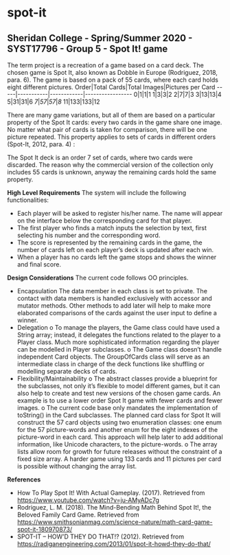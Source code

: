 # spot-it
## Sheridan College - Spring/Summer 2020 - SYST17796 - Group 5 - Spot It! game
The term project is a recreation of a game based on a card deck. The chosen game is Spot It, also known as Dobble in Europe (Rodriguez, 2018, para. 6). The game is based on a pack of 55 cards, where each card holds eight different pictures. 
Order|Total Cards|Total Images|Pictures per Card
-----|-----------|------------|-----------------
0|1|1|1
1|3|3|2
2|7|7|3
3|13|13|4
5|31|31|6
*7*|*57*|*57*|*8*
11|133|133|12

There are many game variations, but all of them are based on a particular property of the Spot It cards: every two cards in the game share one image. No matter what pair of cards is taken for comparison, there will be one picture repeated. This property applies to sets of cards in different orders (Spot-It, 2012, para. 4) : 

The Spot It deck is an order 7 set of cards, where two cards were discarded. The reason why the commercial version of the collection only includes 55 cards is unknown, anyway the remaining cards hold the same property.  

**High Level Requirements**
The system will include the following functionalities:
* Each player will be asked to register his/her name. The name will appear on the interface below the corresponding card for that player. 
* The first player who finds a match inputs the selection by text, first selecting his number and the corresponding word. 
* The score is represented by the remaining cards in the game, the number of cards left on each player’s deck is updated after each win. 
* When a player has no cards left the game stops and shows the winner and final score. 

**Design Considerations**
The current code follows OO principles.
* Encapsulation
The data member in each class is set to private. The contact with data members is handled exclusively with accessor and mutator methods. Other methods to add later will help to make more elaborated comparisons of the cards against the user input to define a winner. 
*	Delegation
o	To manage the players, the Game class could have used a String array; instead, it delegates the functions related to the player to a Player class. Much more sophisticated information regarding the player can be modelled in Player subclasses. 
o	The Game class doesn’t handle independent Card objects. The GroupOfCards class will serve as an intermediate class in charge of the deck functions like shuffling or modelling separate decks of cards. 
*	Flexibility/Maintainability
o	The abstract classes provide a blueprint for the subclasses, not only it’s flexible to model different games, but it can also help to create and test new versions of the chosen game cards. An example is to use a lower order Spot It game with fewer cards and fewer images. 
o	The current code base only mandates the implementation of toString() in the Card subclasses. The planned card class for Spot It will construct the 57 card objects using two enumeration classes: one enum for the 57 picture-words and another enum for the eight indexes of the picture-word in each card. This approach will help later to add additional information, like Unicode characters, to the picture-words. 
o	The array lists allow room for growth for future releases without the constraint of a fixed size array. A harder game using 133 cards and 11 pictures per card is possible without changing the array list. 


**References**
* How To Play Spot It! With Actual Gameplay. (2017). Retrieved from https://www.youtube.com/watch?v=ju-AMyADc7g
* Rodriguez, L. M. (2018). The Mind-Bending Math Behind Spot It!, the Beloved Family Card Game. Retrieved from https://www.smithsonianmag.com/science-nature/math-card-game-spot-it-180970873/
* SPOT-IT – HOW’D THEY DO THAT!? (2012). Retrieved from https://radiganengineering.com/2013/01/spot-it-howd-they-do-that/
